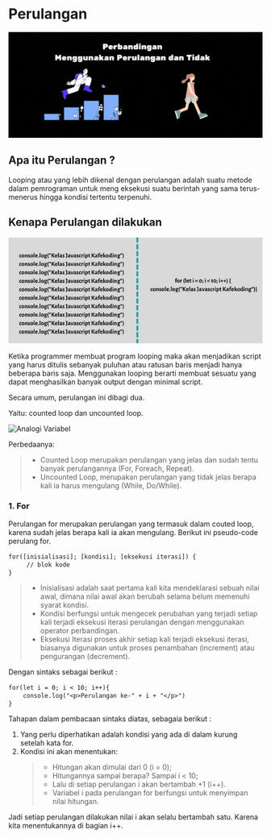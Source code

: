 # Perulangan

![Teks alternatif](./asset/image/perulangan.gif)

## Apa itu Perulangan ?

Looping atau yang lebih dikenal dengan perulangan adalah suatu metode dalam pemrograman untuk meng eksekusi suatu berintah yang sama terus-menerus hingga kondisi tertentu terpenuhi.

## Kenapa Perulangan dilakukan

![Teks alternatif](./asset/image/diperlukanfor.png)

Ketika programmer membuat program looping maka akan menjadikan script yang harus ditulis sebanyak puluhan atau ratusan baris menjadi hanya beberapa baris saja. Menggunakan looping berarti membuat sesuatu yang dapat menghasilkan banyak output dengan minimal script.

Secara umum, perulangan ini dibagi dua.

Yaitu: counted loop dan uncounted loop.

![Analogi Variabel](https://blog.wempy.xyz/content/images/2022/06/counted-uncounted-loop-js.jpg)

Perbedaanya:

> - Counted Loop merupakan perulangan yang jelas dan sudah tentu banyak perulangannya (For, Foreach, Repeat).
> - Uncounted Loop, merupakan perulangan yang tidak jelas berapa kali ia harus mengulang (While, Do/While).

### 1. For

Perulangan for merupakan perulangan yang termasuk dalam couted loop, karena sudah jelas berapa kali ia akan mengulang.
Berikut ini pseudo-code perulang for.

```
for([inisialisasi]; [kondisi]; [eksekusi iterasi]) {
     // blok kode
}
```

> - Inisialisasi adalah saat pertama kali kita mendeklarasi sebuah nilai awal, dimana nilai awal akan berubah selama belum memenuhi syarat kondisi.
> - Kondisi berfungsi untuk mengecek perubahan yang terjadi setiap kali terjadi eksekusi iterasi perulangan dengan menggunakan operator perbandingan.
> - Eksekusi Iterasi proses akhir setiap kali terjadi eksekusi iterasi, biasanya digunakan untuk proses penambahan (increment) atau pengurangan (decrement).

Dengan sintaks sebagai berikut :

```
for(let i = 0; i < 10; i++){
    console.log("<p>Perulangan ke-" + i + "</p>")
}
```

Tahapan dalam pembacaan sintaks diatas, sebagaia berikut :

1. Yang perlu diperhatikan adalah kondisi yang ada di dalam kurung setelah kata for.
2. Kondisi ini akan menentukan:
   > - Hitungan akan dimulai dari 0 (i = 0);
   > - Hitungannya sampai berapa? Sampai i < 10;
   > - Lalu di setiap perulangan i akan bertambah +1 (i++).
   > - Variabel i pada perulangan for berfungsi untuk menyimpan nilai hitungan.

Jadi setiap perulangan dilakukan nilai i akan selalu bertambah satu. Karena kita menentukannya di bagian i++.
